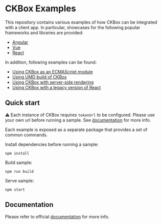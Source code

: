# CKBox Examples

This repository contains various examples of how CKBox can be integrated with a client app. In particular, showcases for the following popular frameworks and libraries are provided:

-   [Angular](angular)
-   [Vue](vue)
-   [React](react)

In addition, following examples can be found:

-   [Using CKBox as an ECMAScript module](esm)
-   [Using UMD build of CKBox](umd)
-   [Using CKBox with server-side rendering](react-ssr)
-   [Using CKBox with a legacy version of React](react-legacy)

## Quick start

:warning: Each instance of CKBox requires `tokenUrl` to be configured. Please use your own url before running a sample. See [documentation](https://ckeditor.com/docs/ckbox/latest/guides/configuration/authentication.html) for more info.

Each example is exposed as a separate package that provides a set of common commands.

Install dependencies before running a sample:

```
npm install
```

Build sample:

```
npm run build
```

Serve sample:

```
npm start
```

## Documentation

Please refer to official [documentation](https://ckeditor.com/docs/ckbox/latest/guides/index.html) for more info.
